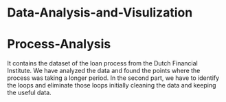 # Data-Analysis-and-Visulization

# Process-Analysis
It contains the dataset of the loan process from the Dutch Financial Institute.
We have analyzed the data and found the points where the process was taking a longer period.
In the second part, we have to identify the loops and eliminate those loops initially cleaning the data and keeping the useful data.
